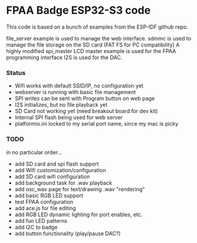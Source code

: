 # FPAA Badge ESP32-S3 code

This code is based on a bunch of examples from the ESP-IDF github repo. 

file_server example is used to manage the web interface.
sdmmc is used to manage the file storage on the SD card (FAT FS for PC compatibility)
A highly modified spi_master LCD master example is used for the FPAA programming interface
I2S is used for the DAC.

### Status
- Wifi works with default SSID/IP, no configuration yet
- webserver is running with basic file management
- SPI writes can be sent with Program button on web page
- I2S initializes, but no file playback yet
- SD Card not working yet (need breakout board for dev kit)
- Internal SPI flash being used for web server
- platformio.ini locked to my serial port name, since my mac is picky

### TODO

in no particular order...

- add SD card and spi flash support
- add Wifi customization/configuration
- add SD card wifi configuration
- add background task for .wav playback
- add osc_wav page for text/drawing .wav "rendering"
- add basic RGB LED support
- test FPAA configuration
- add ace.js for file editing
- add RGB LED dynamic lighting for port enables, etc.
- add fun LED patterns
- add I2C to badge
- add button functionality (play/pause DAC?)